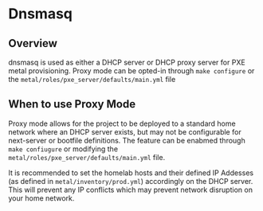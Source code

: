 # Dnsmasq

## Overview
dnsmasq is used as either a DHCP server or DHCP proxy server for PXE metal provisioning. Proxy mode can be opted-in through `make configure` or the `metal/roles/pxe_server/defaults/main.yml` file

## When to use Proxy Mode

Proxy mode allows for the project to be deployed to a standard home network where an DHCP server exists, but may not be configurable for next-server or bootfile definitions. The feature can be enabmed through `make confiugure` or modifying the `metal/roles/pxe_server/defaults/main.yml` file. 

It is recommended to set the homelab hosts and their defined IP Addesses (as defined in `metal/inventory/prod.yml`) accordingly on the DHCP server. This will prevent any IP conflicts which may prevent network disruption on your home network. 
